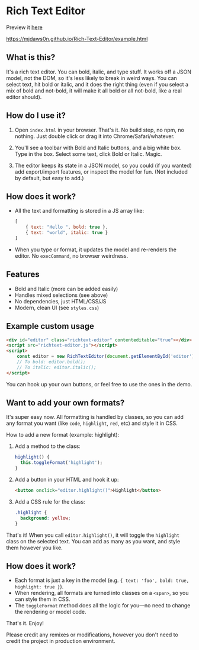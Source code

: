 Rich Text Editor
===============================================

Preview it [here](https://mjdaws0n.github.io/Rich-Text-Editor/example.html)

https://mjdaws0n.github.io/Rich-Text-Editor/example.html

What is this?
-------------
It's a rich text editor. You can bold, italic, and type stuff. It works off a JSON model, not the DOM, so it's less likely to break in weird ways. You can select text, hit bold or italic, and it does the right thing (even if you select a mix of bold and not-bold, it will make it all bold or all not-bold, like a real editor should).

How do I use it?
----------------
1. Open `index.html` in your browser. That's it. No build step, no npm, no nothing. Just double click or drag it into Chrome/Safari/whatever.

2. You'll see a toolbar with Bold and Italic buttons, and a big white box. Type in the box. Select some text, click Bold or Italic. Magic.

3. The editor keeps its state in a JSON model, so you could (if you wanted) add export/import features, or inspect the model for fun. (Not included by default, but easy to add.)

How does it work?
-----------------
- All the text and formatting is stored in a JS array like:

	```js
	[
		{ text: "Hello ", bold: true },
		{ text: "world", italic: true }
	]
	```

- When you type or format, it updates the model and re-renders the editor. No `execCommand`, no browser weirdness.

Features
--------
- Bold and Italic (more can be added easily)
- Handles mixed selections (see above)
- No dependencies, just HTML/CSS/JS
- Modern, clean UI (see `styles.css`)

Example custom usage
-------------

```html
<div id="editor" class="richtext-editor" contenteditable="true"></div>
<script src="richtext-editor.js"></script>
<script>
	const editor = new RichTextEditor(document.getElementById('editor'));
	// To bold: editor.bold();
	// To italic: editor.italic();
</script>
```

You can hook up your own buttons, or feel free to use the ones in the demo.


Want to add your own formats?
----------------------------
It's super easy now. All formatting is handled by classes, so you can add any format you want (like `code`, `highlight`, `red`, etc) and style it in CSS.

How to add a new format (example: highlight):

1. Add a method to the class:

	```js
	highlight() {
	  this.toggleFormat('highlight');
	}
	```

2. Add a button in your HTML and hook it up:

	```html
	<button onclick="editor.highlight()">Highlight</button>
	```

3. Add a CSS rule for the class:

	```css
	.highlight {
	  background: yellow;
	}
	```

That's it! When you call `editor.highlight()`, it will toggle the `highlight` class on the selected text. You can add as many as you want, and style them however you like.

How does it work?
-----------------
- Each format is just a key in the model (e.g. `{ text: 'foo', bold: true, highlight: true }`).
- When rendering, all formats are turned into classes on a `<span>`, so you can style them in CSS.
- The `toggleFormat` method does all the logic for you—no need to change the rendering or model code.

That's it. Enjoy!

Please credit any remixes or modifications, however you don't need to credit the project in production environment.